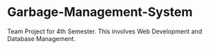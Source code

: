 # Garbage-Management-System
Team Project for 4th Semester.
This involves Web Development and Database Management. 
